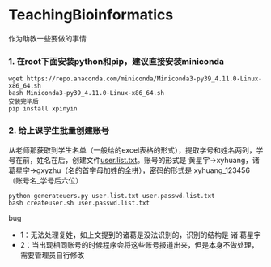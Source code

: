# TeachingBioinformatics
作为助教一些要做的事情

### 1. 在root下面安装python和pip，建议直接安装miniconda
```
wget https://repo.anaconda.com/miniconda/Miniconda3-py39_4.11.0-Linux-x86_64.sh
bash Miniconda3-py39_4.11.0-Linux-x86_64.sh
安装完毕后
pip install xpinyin
```

### 2. 给上课学生批量创建账号
从老师那获取到学生名单（一般给的excel表格的形式），提取学号和姓名两列，学号在前，姓名在后，创建文件[user.list.txt](创建账号\user.list.txt)。账号的形式是 黄星宇->xyhuang，诸葛星宇->gxyzhu（名的首字母加姓的全拼），密码的形式是 xyhuang_123456 （账号名_学号后六位）
```
python generateuers.py user.list.txt user.passwd.list.txt
bash createuser.sh user.passwd.list.txt
```
bug<br/>
- 1：无法处理复姓，如上文提到的诸葛是没法识别的，识别的结构是 诸 葛星宇
- 2：当出现相同账号的时候程序会将这些账号报道出来，但是本身不做处理，需要管理员自行修改